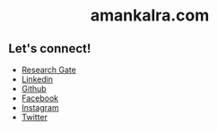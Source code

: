 <p align="center">
  <a href="https://amankalra.com">

  </a>
</p>
<h1 align="center">
  amankalra.com
</h1>

## Let's connect!
- [Research Gate](https://www.researchgate.net/profile/Aman_Kalra3)
- [Linkedin](https://www.linkedin.com/in/amankalra172/)
- [Github](https://github.com/amankalra172)
- [Facebook](https://www.facebook.com/amankalra172)
- [Instagram](https://www.instagram.com/amankalra172/)
- [Twitter](https://twitter.com/amankalra172)
